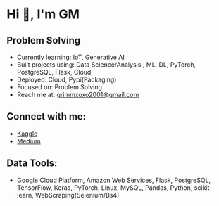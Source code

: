 # Hi 👋, I'm GM
## Problem Solving 

- Currently learning: IoT, Generative AI
- Built projects using: Data Science/Analysis , ML, DL, PyTorch, PostgreSQL, Flask, Cloud, 
- Deployed: Cloud, Pypi(Packaging)
- Focused on: Problem Solving
- Reach me at: grimmxoxo2001@gmail.com

## Connect with me:
- [Kaggle](https://kaggle.com/dk123891)
- [Medium](https://medium.com/@grimmo9)

## Data Tools:
- Google Cloud Platform, Amazon Web Services, Flask, PostgreSQL, TensorFlow, Keras, PyTorch, Linux, MySQL, Pandas, Python, scikit-learn, WebScraping(Selenium/Bs4)
